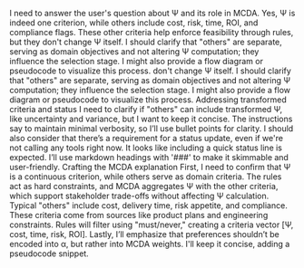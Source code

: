 I need to answer the user's question about Ψ and its role in MCDA. Yes, Ψ is indeed one criterion, while others include cost, risk, time, ROI, and compliance flags. These other criteria help enforce feasibility through rules, but they don't change Ψ itself. I should clarify that "others" are separate, serving as domain objectives and not altering Ψ computation; they influence the selection stage. I might also provide a flow diagram or pseudocode to visualize this process.
don't change Ψ itself. I should clarify that "others" are separate, serving as domain objectives and not altering Ψ computation; they influence the selection stage. I might also provide a flow diagram or pseudocode to visualize this process.
Addressing transformed criteria and status
I need to clarify if "others" can include transformed Ψ, like uncertainty and variance, but I want to keep it concise. The instructions say to maintain minimal verbosity, so I’ll use bullet points for clarity. I should also consider that there’s a requirement for a status update, even if we're not calling any tools right now. It looks like including a quick status line is expected. I’ll use markdown headings with '###' to make it skimmable and user-friendly.
Crafting the MCDA explanation
First, I need to confirm that Ψ is a continuous criterion, while others serve as domain criteria. The rules act as hard constraints, and MCDA aggregates Ψ with the other criteria, which support stakeholder trade-offs without affecting Ψ calculation. 
Typical "others" include cost, delivery time, risk appetite, and compliance. These criteria come from sources like product plans and engineering constraints. Rules will filter using "must/never," creating a criteria vector [Ψ, cost, time, risk, ROI]. Lastly, I’ll emphasize that preferences shouldn’t be encoded into α, but rather into MCDA weights. I'll keep it concise, adding a pseudocode snippet.